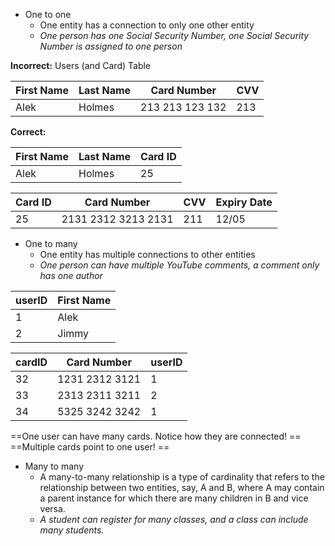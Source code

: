 - One to one
	- One entity has a connection to only one other entity
	- *One person has one Social Security Number, one Social Security Number is assigned to one person*

**Incorrect:**
Users (and Card) Table


| First Name | Last Name | Card Number     | CVV |
| ---------- | --------- | --------------- | --- |
| Alek       | Holmes    | 213 213 123 132 | 213 |

**Correct:**

| First Name | Last Name | Card ID |
|------------|-----------|---------|
| Alek       | Holmes    | 25      |

| Card ID | Card Number         | CVV | Expiry Date |
| ------- | ------------------- | --- | ----------- |
| 25      | 2131 2312 3213 2131 | 211 | 12/05       |

- One to many
	- One entity has multiple connections to other entities
	- *One person can have multiple YouTube comments, a comment only has one author*

| userID | First Name |
| ------ | ---------- |
| 1      | Alek       |
| 2      | Jimmy      |

| cardID | Card Number    | userID |
|--------|----------------|--------|
| 32     | 1231 2312 3121 | 1      |
| 33     | 2313 2311 3211 | 2      |
| 34     | 5325 3242 3242 | 1      |

==One user can have many cards. Notice how they are connected! ==
==Multiple cards point to one user! ==

- Many to many
	- A many-to-many relationship is a type of cardinality that refers to the relationship between two entities, say, A and B, where A may contain a parent instance for which there are many children in B and vice versa.
	- *A student can register for many classes, and a class can include many students.*
 